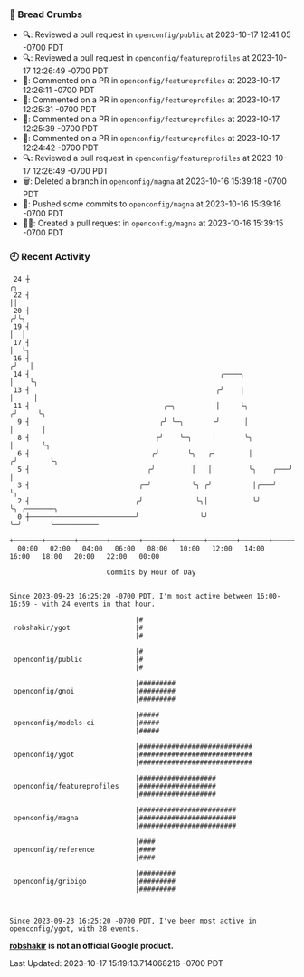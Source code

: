 ### 🍞 Bread Crumbs

 * 🔍: Reviewed a pull request in  `openconfig/public` at 2023-10-17 12:41:05 -0700 PDT
 * 🔍: Reviewed a pull request in  `openconfig/featureprofiles` at 2023-10-17 12:26:49 -0700 PDT
 * 💬: Commented on a PR in  `openconfig/featureprofiles` at 2023-10-17 12:26:11 -0700 PDT
 * 💬: Commented on a PR in  `openconfig/featureprofiles` at 2023-10-17 12:25:31 -0700 PDT
 * 💬: Commented on a PR in  `openconfig/featureprofiles` at 2023-10-17 12:25:39 -0700 PDT
 * 💬: Commented on a PR in  `openconfig/featureprofiles` at 2023-10-17 12:24:42 -0700 PDT
 * 🔍: Reviewed a pull request in  `openconfig/featureprofiles` at 2023-10-17 12:26:49 -0700 PDT
 * 🗑: Deleted a branch in `openconfig/magna` at 2023-10-16 15:39:18 -0700 PDT
 * 🚢: Pushed some commits to `openconfig/magna` at 2023-10-16 15:39:16 -0700 PDT
 * ✍🏼: Created a pull request in `openconfig/magna` at 2023-10-16 15:39:15 -0700 PDT

### 🕘 Recent Activity
```
 24 ┼                                                                    ╭╮
 22 ┤                                                                    ││
 20 ┤                                                                   ╭╯╰╮
 19 ┤                                                                   │  │
 17 ┤                                                                   │  ╰╮
 16 ┤                                                                  ╭╯   │
 14 ┤                                               ╭────╮             │    ╰╮
 13 ┤                                              ╭╯    │             │     │
 11 ┤                                 ╭─╮          │     ╰╮           ╭╯     ╰╮
  9 ┤                                ╭╯ ╰─╮       ╭╯      │           │       │
  8 ┤                               ╭╯    ╰─╮     │       ╰╮          │       ╰╮
  6 ┤                              ╭╯       ╰╮   ╭╯        │         ╭╯        ╰╮
  5 ┤                             ╭╯         │   │         ╰╮    ╭───╯          │
  3 ┤                           ╭─╯          ╰╮ ╭╯          │╭───╯              ╰╮
  2 ┤                          ╭╯             ╰╮│           ╰╯                   ╰╮ ╭───────╮
  0 ┼──────────────────────────╯               ╰╯                                 ╰─╯       ╰───────────
    +───────+───────+───────+───────+───────+───────+───────+───────+───────+───────+───────+───────+────
  00:00   02:00   04:00   06:00   08:00   10:00   12:00   14:00   16:00   18:00   20:00   22:00   00:00   

						Commits by Hour of Day


Since 2023-09-23 16:25:20 -0700 PDT, I'm most active between 16:00-16:59 - with 24 events in that hour.

```



```
                               |#
 robshakir/ygot                |#
                               |#

                               |#
 openconfig/public             |#
                               |#

                               |#########
 openconfig/gnoi               |#########
                               |#########

                               |#####
 openconfig/models-ci          |#####
                               |#####

                               |############################
 openconfig/ygot               |############################
                               |############################

                               |###################
 openconfig/featureprofiles    |###################
                               |###################

                               |########################
 openconfig/magna              |########################
                               |########################

                               |####
 openconfig/reference          |####
                               |####

                               |#########
 openconfig/gribigo            |#########
                               |#########



Since 2023-09-23 16:25:20 -0700 PDT, I've been most active in openconfig/ygot, with 28 events.

```
**[robshakir](mailto:robjs@google.com) is not an official Google product.**  


Last Updated: 2023-10-17 15:19:13.714068216 -0700 PDT
